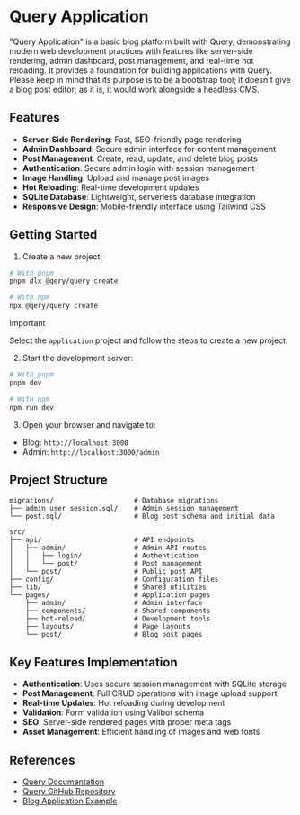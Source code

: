 # Query Application

"Query Application" is a basic blog platform built with Query, demonstrating modern web development practices with features
like server-side rendering, admin dashboard, post management, and real-time hot reloading. It provides a foundation
for building applications with Query. Please keep in mind that its purpose is to be a bootstrap tool; it doesn't give a blog post editor;
as it is, it would work alongside a headless CMS.

## Features

- **Server-Side Rendering**: Fast, SEO-friendly page rendering
- **Admin Dashboard**: Secure admin interface for content management
- **Post Management**: Create, read, update, and delete blog posts
- **Authentication**: Secure admin login with session management
- **Image Handling**: Upload and manage post images
- **Hot Reloading**: Real-time development updates
- **SQLite Database**: Lightweight, serverless database integration
- **Responsive Design**: Mobile-friendly interface using Tailwind CSS

## Getting Started

1. Create a new project:

```sh
# With pnpm
pnpm dlx @qery/query create

# With npm
npx @qery/query create
```

> [!IMPORTANT]  
> Select the `application` project and follow the steps to create a new project.

2. Start the development server:

```sh
# With pnpm
pnpm dev

# With npm
npm run dev
```

3. Open your browser and navigate to:

- Blog: `http://localhost:3000`
- Admin: `http://localhost:3000/admin`

## Project Structure

```
migrations/                    # Database migrations
├── admin_user_session.sql/    # Admin session management
└── post.sql/                  # Blog post schema and initial data

src/
├── api/                       # API endpoints
│   ├── admin/                 # Admin API routes
│   │   ├── login/             # Authentication
│   │   └── post/              # Post management
│   └── post/                  # Public post API
├── config/                    # Configuration files
├── lib/                       # Shared utilities
└── pages/                     # Application pages
    ├── admin/                 # Admin interface
    ├── components/            # Shared components
    ├── hot-reload/            # Development tools
    ├── layouts/               # Page layouts
    └── post/                  # Blog post pages
```

## Key Features Implementation

- **Authentication**: Uses secure session management with SQLite storage
- **Post Management**: Full CRUD operations with image upload support
- **Real-time Updates**: Hot reloading during development
- **Validation**: Form validation using Valibot schema
- **SEO**: Server-side rendered pages with proper meta tags
- **Asset Management**: Efficient handling of images and web fonts

## References

- [Query Documentation](https://qery.io)
- [Query GitHub Repository](https://github.com/gc-victor/query)
- [Blog Application Example](https://github.com/gc-victor/query/tree/mainexamples/application)
